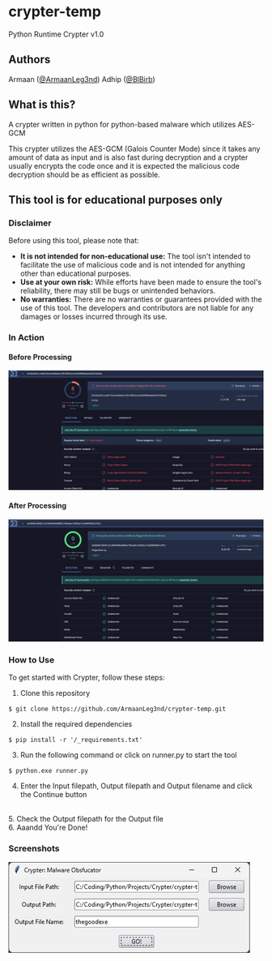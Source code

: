 # crypter-temp
Python Runtime Crypter v1.0

## Authors

Armaan ([@ArmaanLeg3nd](https://github.com/ArmaanLeg3nd))
Adhip ([@BlBirb](https://github.com/BlBirb))

## What is this?
A crypter written in python for python-based malware which utilizes AES-GCM

This crypter utilizes the AES-GCM (Galois Counter Mode) since it takes any amount of data as input and is also fast during decryption and a crypter usually encrypts the code once and it is expected the malicious code decryption should be as efficient as possible.

## This tool is for educational purposes only

### Disclaimer
Before using this tool, please note that:

- <b>It is not intended for non-educational use:</b> The tool isn't intended to facilitate the use of malicious code and is not intended for anything other than educational purposes.
- <b>Use at your own risk:</b> While efforts have been made to ensure the tool's reliability, there may still be bugs or unintended behaviors.
- <b>No warranties:</b> There are no warranties or guarantees provided with the use of this tool. The developers and contributors are not liable for any damages or losses incurred through its use.

### In Action

#### Before Processing

![Before Using Crypter](./screenshots/before.png "Before using crypter")

#### After Processing

![After Using Crypter](./screenshots/after.png "After using crypter")

### How to Use

To get started with Crypter, follow these steps:

1. Clone this repository
```shell
$ git clone https://github.com/ArmaanLeg3nd/crypter-temp.git
```

2. Install the required dependencies

```shell
$ pip install -r '/_requirements.txt'
```

3. Run the following command or click on runner.py to start the tool

```shell
$ python.exe runner.py
```

4. Enter the Input filepath, Output filepath and Output filename and click the Continue button
<br>
5. Check the Output filepath for the Output file
<br>
6. Aaandd You're Done!

### Screenshots

![Crypter screenshot](./screenshots/screenshot.png "Crypter screenshot")
